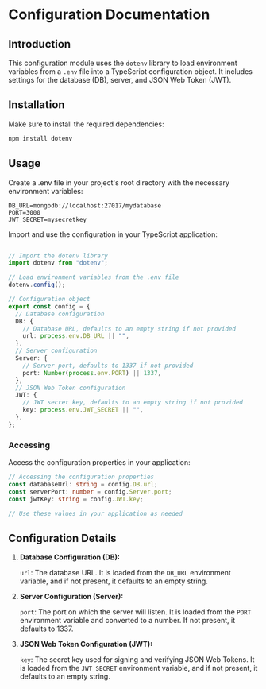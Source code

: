 # Configuration Documentation

## Introduction
This configuration module uses the `dotenv` library to load environment variables from a `.env` file into a TypeScript configuration object. It includes settings for the database (DB), server, and JSON Web Token (JWT).

## Installation
Make sure to install the required dependencies:

```bash
npm install dotenv
```

## Usage

  Create a .env file in your project's root directory with the necessary environment variables:

```env
DB_URL=mongodb://localhost:27017/mydatabase
PORT=3000
JWT_SECRET=mysecretkey
```
Import and use the configuration in your TypeScript application:

```typescript

// Import the dotenv library
import dotenv from "dotenv";

// Load environment variables from the .env file
dotenv.config();

// Configuration object
export const config = {
  // Database configuration
  DB: {
    // Database URL, defaults to an empty string if not provided
    url: process.env.DB_URL || "",
  },
  // Server configuration
  Server: {
    // Server port, defaults to 1337 if not provided
    port: Number(process.env.PORT) || 1337,
  },
  // JSON Web Token configuration
  JWT: {
    // JWT secret key, defaults to an empty string if not provided
    key: process.env.JWT_SECRET || "",
  },
};
```
  ### Accessing
  Access the configuration properties in your application:

  ```typescript
  // Accessing the configuration properties
  const databaseUrl: string = config.DB.url;
  const serverPort: number = config.Server.port;
  const jwtKey: string = config.JWT.key;

  // Use these values in your application as needed
  ```
## Configuration Details
1. **Database Configuration (DB):**

    `url`: The database URL. It is loaded from the `DB_URL` environment variable, and if not present, it defaults to an empty string.

2. **Server Configuration (Server):**

    `port`: The port on which the server will listen. It is loaded from the `PORT` environment variable and converted to a number. If not present, it defaults to 1337.

3. **JSON Web Token Configuration (JWT):**

    `key`: The secret key used for signing and verifying JSON Web Tokens. It is loaded from the `JWT_SECRET` environment variable, and if not present, it defaults to an empty string.





